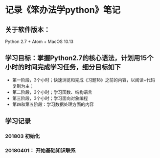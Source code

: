 # 记录《笨办法学python》笔记


## 关于软件版本：
Python 2.7 + Atom + MacOS 10.13

## 学习目标：掌握Python2.7的核心语法，计划用15个小时的时间完成学习任务，细分目标如下
 * 第一阶段，3个小时；快速浏览和完成《习题18》之前的内容，以阅读+代码复制为主；
 * 第二阶段，3个小时；学习函数、结构语言
 * 第三阶段，3个小时；学习面向对象编程
 * 第四和第五阶段：学习数据处理方面的内容

## 学习记录
### 201803 初始化

### 20180401： 开始基础知识联系
